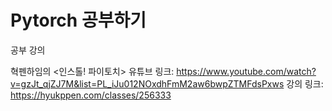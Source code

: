 # Pytorch 공부하기

공부 강의

혁펜하임의 <인스톨! 파이토치>
유튜브 링크: https://www.youtube.com/watch?v=gzJt_qjZJ7M&list=PL_iJu012NOxdhFmM2aw6bwpZTMFdsPxws
강의 링크: https://hyukppen.com/classes/256333

